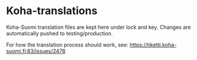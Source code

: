 # Koha-translations
Koha-Suomi translation files are kept here under lock and key. Changes are automatically pushed to testing/production.

For how the translation process should work, see:
https://tiketti.koha-suomi.fi:83/issues/2478

